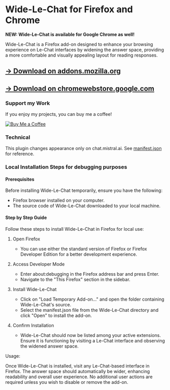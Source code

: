 # Wide-Le-Chat for Firefox and Chrome

**NEW: Wide-Le-Chat is available for Google Chrome as well!**

Wide-Le-Chat is a Firefox add-on designed to enhance your browsing experience on Le-Chat interfaces by widening the answer space, providing a more comfortable and visually appealing layout for reading responses.

## [-> Download on addons.mozilla.org](https://addons.mozilla.org/en-US/firefox/addon/wide-le-chat/)
## [-> Download on chromewebstore.google.com](https://chromewebstore.google.com/detail/lnieonfoflkpkipjhabeibhbghmigokk?utm_source=item-share-cb)

### Support my Work
If you enjoy my projects, you can buy me a coffee!  

[![Buy Me a Coffee](https://www.buymeacoffee.com/assets/img/custom_images/yellow_img.png)](https://buymeacoffee.com/jojo_thy)

### Technical

This plugin changes appearance only on chat.mistral.ai. See [manifest.json](manifest.json) for reference. 

### Local Installation Steps for debugging purposes

#### Prerequisites

Before installing Wide-Le-Chat temporarily, ensure you have the following:

- Firefox browser installed on your computer.
- The source code of Wide-Le-Chat downloaded to your local machine.

#### Step by Step Guide

Follow these steps to install Wide-Le-Chat in Firefox for local use:

1. Open Firefox
    - You can use either the standard version of Firefox or Firefox Developer Edition for a better development experience.

2. Access Developer Mode
    - Enter about:debugging in the Firefox address bar and press Enter.
    - Navigate to the "This Firefox" section in the sidebar.

3. Install Wide-Le-Chat
    - Click on "Load Temporary Add-on…" and open the folder containing Wide-Le-Chat's source.
    - Select the manifest.json file from the Wide-Le-Chat directory and click "Open" to install the add-on.

4. Confirm Installation
    - Wide-Le-Chat should now be listed among your active extensions. Ensure it is functioning by visiting a Le-Chat interface and observing the widened answer space.

Usage:

Once Wide-Le-Chat is installed, visit any Le-Chat-based interface in Firefox. The answer space should automatically be wider, enhancing readability and overall user experience. No additional user actions are required unless you wish to disable or remove the add-on.
